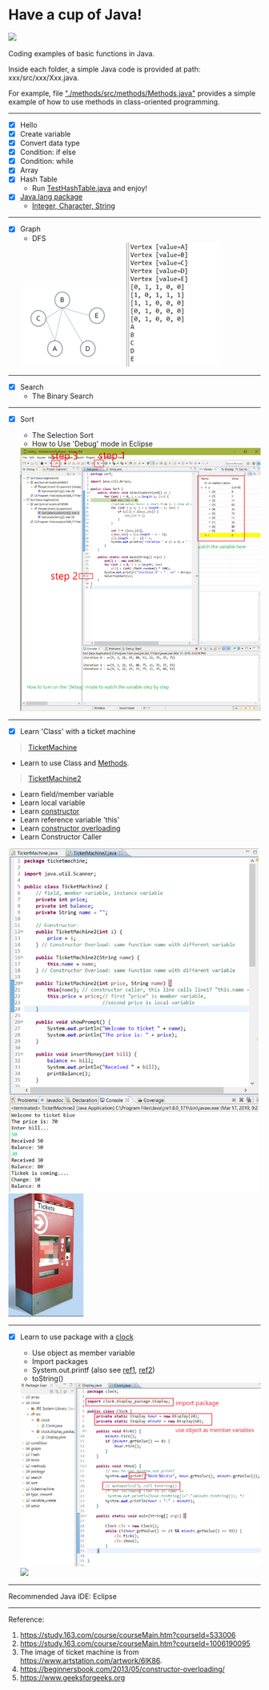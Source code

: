 # Have a cup of Java!
<img src="https://www.cloudbalkan.com/wp-content/uploads/2018/09/58480979cef1014c0b5e4901.png " width = 100>

Coding examples of basic functions in Java.

Inside each folder,  a simple Java code is provided at path: xxx/src/xxx/Xxx.java.

For example, file ["./methods/src/methods/Methods.java"](https://github.com/dxc33linger/Taste_Java/blob/master/methods/src/methods/Methods.java) provides a simple example of how to use methods in class-oriented programming. 

************************************************************************************************************************************
- [x] Hello
- [x] Create variable
- [x] Convert data type
- [x] Condition: if else
- [x] Condition: while
- [x] Array
- [x] Hash Table
    * Run [TestHashTable.java](https://github.com/dxc33linger/Taste_Java/blob/master/Hash/src/Hash/TestHashTable.java) and enjoy!
- [x] [Java.lang package](https://www.geeksforgeeks.org/java-lang-package-java/)
    * [Integer, Character, String](https://github.com/dxc33linger/Taste_Java/blob/master/package/src/ComputeFactorial.java)
     
************************************************************************************************************************************

- [x] Graph
    * DFS
     <img src="https://github.com/dxc33linger/Taste_Java/blob/master/graph/Snipaste_2019-03-13_22-26-23.png" width = 200>
     <img src="https://github.com/dxc33linger/Taste_Java/blob/master/graph/Snipaste_2019-03-14_00-07-13.png" width = 200>
************************************************************************************************************************************

- [x] Search
    * The Binary Search 
    
************************************************************************************************************************************
- [x] Sort
    * The Selection Sort
    * How to Use 'Debug' mode in Eclipse 
    
    <img src="https://github.com/dxc33linger/Taste_Java/blob/master/sort/Snipaste_2019-03-17_16-37-14.png" width = 500>
    
************************************************************************************************************************************
  

- [x] Learn 'Class' with a ticket machine   


 > [TicketMachine](https://github.com/dxc33linger/Taste_Java/blob/master/ticketmachine/src/ticketmachine/TicketMachine.java)
   * Learn to use Class and [Methods](https://www.geeksforgeeks.org/methods-in-java/). 
    
 > [TicketMachine2](https://github.com/dxc33linger/Taste_Java/blob/master/ticketmachine/src/ticketmachine/TicketMachine2.java)      
 
   * Learn field/member variable
   * Learn local variable
   * Learn [constructor](https://www.geeksforgeeks.org/constructors-in-java/)
   * Learn reference variable 'this'
   * Learn [constructor overloading](https://beginnersbook.com/2013/05/constructor-overloading/)
   * Learn Constructor Caller
       
   <img src="https://github.com/dxc33linger/Taste_Java/blob/master/ticketmachine/Snipaste_2019-03-17_21-51-42.png" width = 500>
   <img src="https://github.com/dxc33linger/Taste_Java/blob/master/ticketmachine/Snipaste_2019-03-17_18-04-22.png" width = 150>

************************************************************************************************************************************

- [x] Learn to use package with a [clock](https://github.com/dxc33linger/Taste_Java/tree/master/clock/src/clock)
   * Use object as member variable
   * Import packages
   * System.out.printf (also see [ref1](https://www.cs.colostate.edu/~cs160/.Summer16/resources/Java_printf_method_quick_reference.pdf), [ref2](https://www.baeldung.com/java-printstream-printf))
   * toString() 
   
  <img src="https://github.com/dxc33linger/Taste_Java/blob/master/clock/20190317232835.png" width = 500>  
  <img src="https://cdn3.iconfinder.com/data/icons/meeting-time-add-on-flat/48/Time_-_Add_On-32-512.png" width = 150> 

************************************************************************************************************************************





Recommended Java IDE: Eclipse






************************************************************************************************************************************

Reference:
1. https://study.163.com/course/courseMain.htm?courseId=533006
2. https://study.163.com/course/courseMain.htm?courseId=1006190095
3. The image of ticket machine is from https://www.artstation.com/artwork/6lK86.
4. https://beginnersbook.com/2013/05/constructor-overloading/
5. https://www.geeksforgeeks.org

